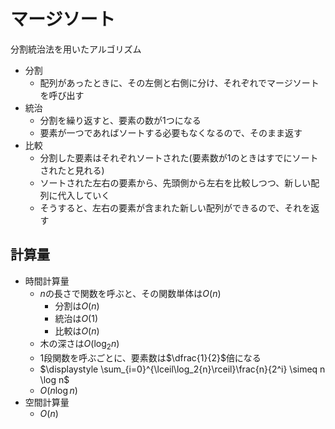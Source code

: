 # マージソート

分割統治法を用いたアルゴリズム

- 分割
  - 配列があったときに、その左側と右側に分け、それぞれでマージソートを呼び出す
- 統治
  - 分割を繰り返すと、要素の数が1つになる
  - 要素が一つであればソートする必要もなくなるので、そのまま返す
- 比較
  - 分割した要素はそれぞれソートされた(要素数が1のときはすでにソートされたと見れる)
  - ソートされた左右の要素から、先頭側から左右を比較しつつ、新しい配列に代入していく
  - そうすると、左右の要素が含まれた新しい配列ができるので、それを返す

## 計算量

- 時間計算量
  - $n$の長さで関数を呼ぶと、その関数単体は$O\left(n\right)$
    - 分割は$O\left(n\right)$
    - 統治は$O\left(1\right)$
    - 比較は$O\left(n\right)$
  - 木の深さは$O\left(\log_2{n}\right)$
  - 1段関数を呼ぶごとに、要素数は$\dfrac{1}{2}$倍になる
  - $\displaystyle \sum_{i=0}^{\lceil\log_2{n}\rceil}\frac{n}{2^i} \simeq n \log n$
  - $O\left(n \log n\right)$
- 空間計算量
  - $O\left(n\right)$
